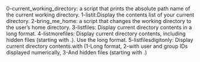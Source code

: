 0-current_working_directory: a script that prints the absolute path name of the current working directory.
1-listit:Display the contents list of your current directory.
2-bring_me_home: a script that changes the working directory to the user’s home directory.
3-listfiles: Display current directory contents in a long format.
4-listmorefiles: Display current directory contents, including hidden files (starting with .). Use the long format.
5-listfilesdigitonly: Display current directory contents.with (1-Long format, 2-with user and group IDs displayed numerically, 3-And hidden files (starting with .)

